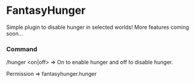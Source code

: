 # FantasyHunger
Simple plugin to disable hunger in selected worlds! More features coming soon...

### Command
/hunger <on|off> => On to enable hunger and off to disable hunger.

Permission => fantasyhunger.hunger
